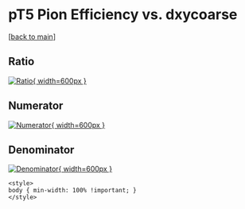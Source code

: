 # pT5 Pion Efficiency vs. dxycoarse

[[back to main](./)]



## Ratio

[![Ratio](../mtv/var/pT5_211_eff_dxycoarse.png){ width=600px }](../mtv/var/pT5_211_eff_dxycoarse.pdf)

## Numerator

[![Numerator](../mtv/num/pT5_211_eff_dxycoarse_num0.png){ width=600px }](../mtv/num/pT5_211_eff_dxycoarse_num0.pdf)

## Denominator

[![Denominator](../mtv/den/pT5_211_eff_dxycoarse_den.png){ width=600px }](../mtv/den/pT5_211_eff_dxycoarse_den.pdf)


``` {=html}
<style>
body { min-width: 100% !important; }
</style>
```
